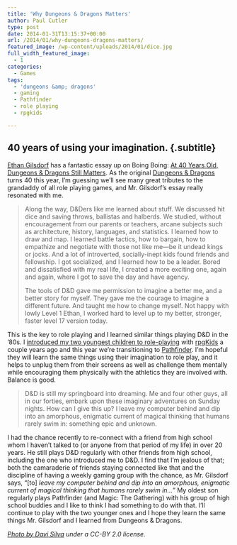 ```yaml
---
title: 'Why Dungeons & Dragons Matters'
author: Paul Cutler
type: post
date: 2014-01-31T13:15:37+00:00
url: /2014/01/why-dungeons-dragons-matters/
featured_image: /wp-content/uploads/2014/01/dice.jpg
full_width_featured_image:
  - 1
categories:
  - Games
tags:
  - 'dungeons &amp; dragons'
  - gaming
  - Pathfinder
  - role playing
  - rpgkids

---
```

## 40 years of using your imagination. {.subtitle}

[Ethan Gilsdorf][1] has a fantastic essay up on Boing Boing: [At 40 Years Old, Dungeons & Dragons Still Matters][2]. As the original [Dungeons & Dragons][3] turns 40 this year, I&#8217;m guessing we&#8217;ll see many great tributes to the grandaddy of all role playing games, and Mr. Gilsdorf&#8217;s essay really resonated with me.

> Along the way, D&Ders like me learned about stuff. We discussed hit dice and saving throws, ballistas and halberds. We studied, without encouragement from our parents or teachers, arcane subjects such as architecture, history, languages, and statistics. I learned how to draw and map. I learned battle tactics, how to bargain, how to empathize and negotiate with those not like me—be it undead kings or jocks. And a lot of introverted, socially-inept kids found friends and fellowship. I got socialized, and I learned how to be a leader. Bored and dissatisfied with my real life, I created a more exciting one, again and again, where I got to save the day and have agency.
> 
> The tools of D&D gave me permission to imagine a better me, and a better story for myself. They gave me the courage to imagine a different future. And taught me how to change myself. Not happy with lowly Level 1 Ethan, I worked hard to level up to my better, stronger, faster level 17 version today.

This is the key to role playing and I learned similar things playing D&D in the &#8217;80s. I [introduced my two youngest children to role-playing][4] with [rpgKids][5] a couple years ago and this year we&#8217;re transitioning to [Pathfinder][6]. I&#8217;m hopeful they will learn the same things using their imagination to role play, and it helps to unplug them from their screens as well as challenge them mentally while encouraging them physically with the athletics they are involved with. Balance is good.

> D&D is still my springboard into dreaming. Me and four other guys, all in our forties, embark upon these imaginary adventures on Sunday nights. How can I give this up? I leave my computer behind and dip into an amorphous, enigmatic current of magical thinking that humans rarely swim in: something epic and unknown. 

I had the chance recently to re-connect with a friend from high school whom I haven&#8217;t talked to (or anyone from that period of my life) in over 20 years. He still plays D&D regularly with other friends from high school, including the one who introduced me to D&D. I find that I&#8217;m jealous of that; both the camaraderie of friends staying connected like that and the discipline of having a weekly gaming group with the chance, as Mr. Gilsdorf says, &#8220;[to] _leave my computer behind and dip into an amorphous, enigmatic current of magical thinking that humans rarely swim in&#8230;_&#8221; My oldest son regularly plays Pathfinder (and Magic: The Gathering) with his group of high school buddies and I like to think I had something to do with that. I&#8217;ll continue to play with the two younger ones and I hope they learn the same things Mr. Gilsdorf and I learned from Dungeons & Dragons.

_[Photo by Davi Silva][7] under a CC-BY 2.0 license._

 [1]: http://boingboing.net/author/ethan_gilsdorf_1
 [2]: http://boingboing.net/2014/01/31/at-40-years-old-dungeons-dr.html
 [3]: http://www.wizards.com/Dnd/
 [4]: http://www.paulcutler.org/blog/2011/10/rpgkids/
 [5]: http://newbiedm.com/rpgkids/
 [6]: http://paizo.com/pathfinderRPG/products/beginnerbox
 [7]: http://flic.kr/p/ca51hS